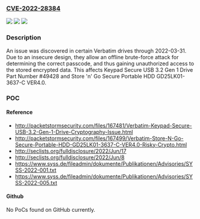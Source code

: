### [CVE-2022-28384](https://cve.mitre.org/cgi-bin/cvename.cgi?name=CVE-2022-28384)
![](https://img.shields.io/static/v1?label=Product&message=n%2Fa&color=blue)
![](https://img.shields.io/static/v1?label=Version&message=n%2Fa&color=blue)
![](https://img.shields.io/static/v1?label=Vulnerability&message=n%2Fa&color=brighgreen)

### Description

An issue was discovered in certain Verbatim drives through 2022-03-31. Due to an insecure design, they allow an offline brute-force attack for determining the correct passcode, and thus gaining unauthorized access to the stored encrypted data. This affects Keypad Secure USB 3.2 Gen 1 Drive Part Number #49428 and Store 'n' Go Secure Portable HDD GD25LK01-3637-C VER4.0.

### POC

#### Reference
- http://packetstormsecurity.com/files/167481/Verbatim-Keypad-Secure-USB-3.2-Gen-1-Drive-Cryptography-Issue.html
- http://packetstormsecurity.com/files/167499/Verbatim-Store-N-Go-Secure-Portable-HDD-GD25LK01-3637-C-VER4.0-Risky-Crypto.html
- http://seclists.org/fulldisclosure/2022/Jun/17
- http://seclists.org/fulldisclosure/2022/Jun/8
- https://www.syss.de/fileadmin/dokumente/Publikationen/Advisories/SYSS-2022-001.txt
- https://www.syss.de/fileadmin/dokumente/Publikationen/Advisories/SYSS-2022-005.txt

#### Github
No PoCs found on GitHub currently.

